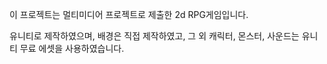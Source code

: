 이 프로젝트는 멀티미디어 프로젝트로 제출한 2d RPG게임입니다.

유니티로 제작하였으며, 배경은 직접 제작하였고, 그 외 캐릭터, 몬스터, 사운드는 유니티 무료 에셋을 사용하였습니다.
